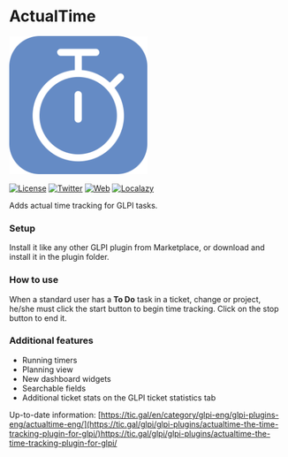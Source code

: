 # ActualTime

<img src="https://raw.githubusercontent.com/ticgal/actualtime/multimedia/actualtime.png" alt="ActualTime Logo" height="250px" width="250px" class="js-lazy-loaded">

[![License](https://img.shields.io/badge/License-GNU%20AGPLv3-blue.svg?style=flat-square)](https://github.com/ticgal/actualtime/blob/master/LICENSE)
[![Twitter](https://img.shields.io/badge/Twitter-TICGAL-blue.svg?style=flat-square)](https://twitter.com/ticgalcom)
[![Web](https://img.shields.io/badge/Web-TICGAL-blue.svg?style=flat-square)](https://tic.gal/glpi/glpi-plugins/actualtime-the-time-tracking-plugin-for-glpi/)
[![Localazy](https://img.shields.io/badge/Translate-Localazy-cyan)](https://localazy.com/p/actualtime#translations)


Adds actual time tracking for GLPI tasks.
### Setup
Install it like any other GLPI plugin from Marketplace, or download and install it in the plugin folder.
### How to use
When a standard user has a **To Do** task in a ticket, change or project, he/she must click the start button to begin time tracking.
Click on the stop button to end it.
### Additional features
- Running timers
- Planning view 
- New dashboard widgets
- Searchable fields
- Additional ticket stats on the GLPI ticket statistics tab

Up-to-date information: [https://tic.gal/en/category/glpi-eng/glpi-plugins-eng/actualtime-eng/](https://tic.gal/glpi/glpi-plugins/actualtime-the-time-tracking-plugin-for-glpi/)https://tic.gal/glpi/glpi-plugins/actualtime-the-time-tracking-plugin-for-glpi/
